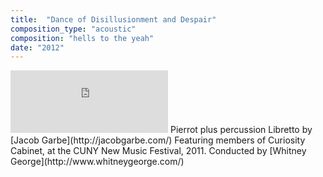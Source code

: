 ```yaml
---
title:  "Dance of Disillusionment and Despair"
composition_type: "acoustic"
composition: "hells to the yeah"
date: "2012"
---    
```

<iframe width="50%" height="100" scrolling="no" frameborder="no" src="https://w.soundcloud.com/player/?url=https%3A//api.soundcloud.com/tracks/54522681&amp;auto_play=false&amp;hide_related=false&amp;show_comments=true&amp;show_user=true&amp;show_reposts=false&amp;visual=true"></iframe>  
Pierrot plus percussion    
Libretto by [Jacob Garbe](http://jacobgarbe.com/)
Featuring members of Curiosity Cabinet, at the CUNY New Music Festival, 2011. 
Conducted by [Whitney George](http://www.whitneygeorge.com/)

